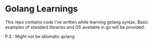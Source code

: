 # Golang Learnings

This repo contains code I've written while learning golang syntax. Basic examples of standard libraries and DS available in go will be provided. 

P.S : Might not be idiomatic golang
